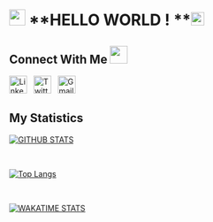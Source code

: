 # <img src="https://github.com/TheDudeThatCode/TheDudeThatCode/blob/master/Assets/Hi.gif" width="29px"> **HELLO WORLD ! **<img src="https://github.com/TheDudeThatCode/TheDudeThatCode/blob/master/Assets/Earth.gif" width="24px">


## Connect With Me <img src="https://github.com/TheDudeThatCode/TheDudeThatCode/blob/master/Assets/Handshake.gif" height="32px">

[<img src="https://github.com/TheDudeThatCode/TheDudeThatCode/blob/master/Assets/Linkedin.svg" alt="Linkedin Logo" width="32">](https://in.linkedin.com/in/arnish-baruah) &nbsp; [<img src="https://github.com/TheDudeThatCode/TheDudeThatCode/blob/master/Assets/Twitter.svg" alt="Twitter Logo" width="32">](https://twitter.com/arnish_baruah) &nbsp;  [<img src="https://github.com/TheDudeThatCode/TheDudeThatCode/blob/master/Assets/Gmail.svg" alt="Gmail logo" height="32">](mailto:baruaharnish@gmail.com)


## My Statistics

<a href="https://github.com/arnishbaruah">
 <img align="center" src="https://github-readme-stats.vercel.app/api?username=arnishbaruah&count_private=true&show_icons=true&theme=algolia&line_height=27" alt="GITHUB STATS"/>
</a>

&nbsp; 

[![Top Langs](https://github-readme-stats.vercel.app/api/top-langs/?username=arnishbaruah&layout=compact&theme=algolia)](https://github.com/anuraghazra/github-readme-stats)

&nbsp; 

[![WAKATIME STATS](https://github-readme-stats.vercel.app/api/wakatime?username=arnish&layout=compact)](https://github.com/anuraghazra/github-readme-stats)

<!-- 
# My Tech Stack

<table>
  <tbody>
    <tr valign="top">
      <td width="25%" align="center">
        <span>React</span><br><br><br>
        <img height="64px" src="https://cdn.svgporn.com/logos/react.svg">
      </td>
      <td width="25%" align="center">
        <span>Tailwind CSS</span><br><br><br>
        <img height="64px" src="https://cdn.svgporn.com/logos/tailwindcss-icon.svg">
      </td>
      <td width="25%" align="center">
        <span>Typescript</span><br><br><br>
        <img height="64px" src="https://cdn.svgporn.com/logos/typescript-icon.svg">
      </td>
      <td width="25%" align="center">
        <span>GraphQL</span><br><br><br>
        <img height="64px" src="https://cdn.svgporn.com/logos/graphql.svg">
      </td>
    </tr>
    <tr valign="top">
      <td width="25%" align="center">
        <span>Next.js</span><br><br><br>
        <img height="64px" src="https://cdn.svgporn.com/logos/nextjs-icon.svg">
      </td>
      <td width="25%" align="center">
        <span>Firebase</span><br><br><br>
        <img height="64px" src="https://cdn.svgporn.com/logos/firebase.svg">
      </td>
      <td width="25%" align="center">
        <span>Node.js</span><br><br><br>
        <img height="64px" src="https://cdn.svgporn.com/logos/nodejs-icon.svg">
      </td>
      <td width="25%" align="center">
        <span>Nest.js</span><br><br><br>
        <img height="64px" src="https://cdn.svgporn.com/logos/nestjs.svg">
      </td>
    </tr>
    <tr valign="top">
      <td width="25%" align="center">
        <span>Pug</span><br><br><br>
        <img height="64px" src="https://cdn.svgporn.com/logos/pug.svg">
      </td>
      <td width="25%" align="center">
        <span>Sass</span><br><br><br>
        <img height="64px" src="https://cdn.svgporn.com/logos/sass.svg">
      </td>
      <td width="25%" align="center">
        <span>Redux</span><br><br><br>
        <img height="64px" src="https://cdn.svgporn.com/logos/redux.svg">
      </td>
      <td width="25%" align="center">
        <span>MongoDB</span><br><br><br>
        <img height="64px" src="https://cdn.svgporn.com/logos/mongodb.svg">
      </td>
    </tr>
  </tbody>
</table>
 -->

